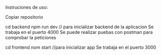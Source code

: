 Instruciones de uso:

Copiar repositorio

cd backend
npm run dev // para inicializar backend de la aplicacion
Se trabaja en el puerto 4000
Se puede realizar puebas con postman para comprobar la peticiones

cd frontend
nom start //para inicializar app
Se trabaja en el puerto 3000
